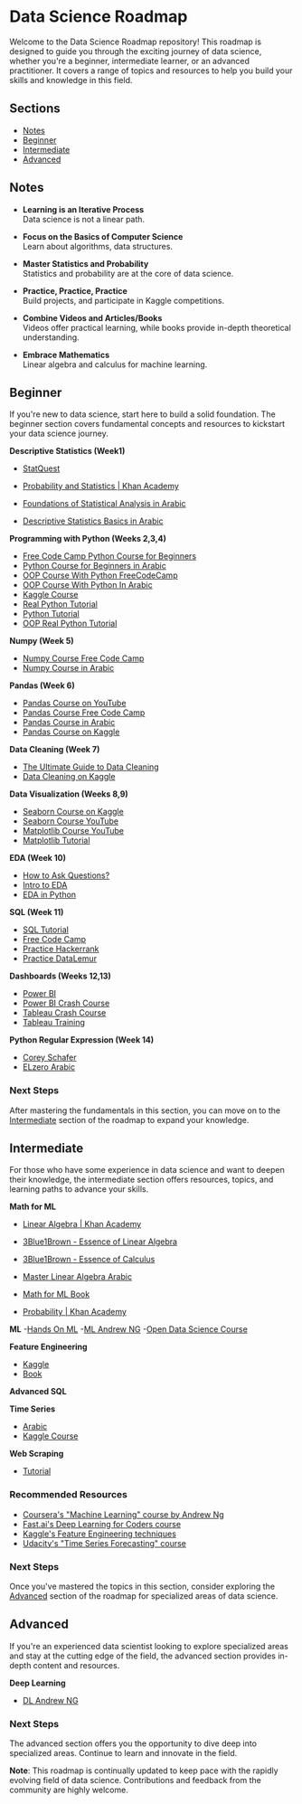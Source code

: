 # Data Science Roadmap

Welcome to the Data Science Roadmap repository! This roadmap is designed to guide you through the exciting journey of data science, whether you're a beginner, intermediate learner, or an advanced practitioner. It covers a range of topics and resources to help you build your skills and knowledge in this field.

## Sections
- [Notes](#Notes)
- [Beginner](#beginner)
- [Intermediate](#intermediate)
- [Advanced](#advanced)

## Notes

- **Learning is an Iterative Process**  
    Data science is not a linear path.

- **Focus on the Basics of Computer Science**  
    Learn about algorithms, data structures.

- **Master Statistics and Probability**  
    Statistics and probability are at the core of data science.

- **Practice, Practice, Practice**  
    Build projects, and participate in Kaggle competitions.

- **Combine Videos and Articles/Books**  
    Videos offer practical learning, while books provide in-depth theoretical understanding.

- **Embrace Mathematics**  
    Linear algebra and calculus for machine learning.


## Beginner
If you're new to data science, start here to build a solid foundation. The beginner section covers fundamental concepts and resources to kickstart your data science journey.

**Descriptive Statistics (Week1)**
- [StatQuest](https://youtube.com/playlist?list=PLblh5JKOoLUK0FLuzwntyYI10UQFUhsY9&feature=shared)
- [Probability and Statistics | Khan Academy](https://youtube.com/playlist?list=PLU5aQXLWR3_yYS0ZYRA-5g5YSSYLNZ6Mc&feature=shared)

- [Foundations of Statistical Analysis in Arabic](https://youtube.com/playlist?list=PLVpJGVBmPnw3eRSzC90oXA6gBcG-nEYIe&feature=shared)
- [Descriptive Statistics Basics in Arabic](https://youtu.be/8wwPwlueoDs?feature=shared)


**Programming with Python (Weeks 2,3,4)**
- [Free Code Camp Python Course for Beginners](https://youtu.be/rfscVS0vtbw?feature=shared)
- [Python  Course for Beginners in Arabic](https://youtube.com/playlist?list=PLuXY3ddo_8nzrO74UeZQVZOb5-wIS6krJ&feature=shared)
- [OOP Course With Python FreeCodeCamp](https://youtu.be/Ej_02ICOIgs?feature=shared)
- [OOP Course With Python In Arabic](https://youtube.com/playlist?list=PLuXY3ddo_8nzUrgCyaX_WEIJljx_We-c1&feature=shared)
- [Kaggle Course](https://www.kaggle.com/learn/python)
- [Real Python Tutorial](https://realpython.com/learning-paths/python3-introduction/)
- [Python Tutorial](https://www.pythontutorial.net/getting-started/)
- [OOP Real Python Tutorial](https://realpython.com/python3-object-oriented-programming/)

**Numpy (Week 5)** 
- [Numpy Course Free Code Camp](https://youtu.be/QUT1VHiLmmI?feature=shared)
- [Numpy Course in Arabic](https://youtube.com/playlist?list=PLuRv1IekA3YVAMh7Is9PRsM7IMLhLS787&feature=shared)

**Pandas (Week 6)**
- [Pandas Course on YouTube](https://youtube.com/playlist?list=PL-osiE80TeTsWmV9i9c58mdDCSskIFdDS&feature=shared)
- [Pandas Course Free Code Camp](https://youtu.be/gtjxAH8uaP0?feature=shared)
- [Pandas Course in Arabic](https://youtube.com/playlist?list=PLuRv1IekA3YVwzaWa2Kp7bgIVcJsJ5XGW&feature=shared)
- [Pandas Course on Kaggle](https://www.kaggle.com/learn/pandas)

**Data Cleaning (Week 7)**
- [The Ultimate Guide to Data Cleaning](https://towardsdatascience.com/the-ultimate-guide-to-data-cleaning-3969843991d4)
- [Data Cleaning on Kaggle](https://www.kaggle.com/learn/data-cleaning)

**Data Visualization (Weeks 8,9)**
- [Seaborn Course on Kaggle](https://www.kaggle.com/learn/data-visualization)
- [Seaborn Course YouTube](https://www.youtube.com/watch?v=UO98lJQ3QGI&list=PL-osiE80TeTvipOqomVEeZ1HRrcEvtZB_)
- [Matplotlib Course YouTube](https://www.youtube.com/watch?v=UO98lJQ3QGI&list=PL-osiE80TeTvipOqomVEeZ1HRrcEvtZB_)
- [Matplotlib Tutorial](https://matplotlib.org/stable/tutorials/index.html)

**EDA (Week 10)**
- [How to Ask Questions?](https://www.coursera.org/learn/ask-questions-make-decisions?specialization=google-data-analytics)
- [Intro to EDA ](https://youtu.be/xi0vhXFPegw?feature=shared)
- [EDA in Python](https://youtube.com/playlist?list=PLe9UEU4oeAuV7RtCbL76hca5ELO_IELk4&feature=shared)
  
**SQL (Week 11)**
- [SQL Tutorial](https://sqltutorial.org/)
- [Free Code Camp](https://youtu.be/HXV3zeQKqGY)
- [Practice Hackerrank](https://www.hackerrank.com/domains/sql)
- [Practice DataLemur](https://datalemur.com/)



**Dashboards (Weeks 12,13)**
- [Power BI](https://www.youtube.com/watch?v=ykvAWKML9Gk&list=PLof3yw6ZFPFhV75Ptf-5Q88bgUtLOBvOw)
- [Power BI Crash Course](https://youtu.be/0BKlUySopU4?feature=shared)
- [Tableau Crash Course](https://www.youtube.com/watch?v=TPMlZxRRaBQ)
- [Tableau Training](https://www.tableau.com/learn/training/20201)

**Python Regular Expression (Week 14)**
- [Corey Schafer](https://youtu.be/K8L6KVGG-7o?feature=shared)
- [ELzero Arabic](https://www.youtube.com/watch?v=QrYB2S1IZKo)


### Next Steps
After mastering the fundamentals in this section, you can move on to the [Intermediate](#intermediate) section of the roadmap to expand your knowledge.

## Intermediate
For those who have some experience in data science and want to deepen their knowledge, the intermediate section offers resources, topics, and learning paths to advance your skills.

**Math for ML**
- [Linear Algebra | Khan Academy](https://www.khanacademy.org/math/linear-algebra)
- [3Blue1Brown - Essence of Linear Algebra](https://www.3blue1brown.com/topics/linear-algebra)
- [3Blue1Brown - Essence of Calculus](https://www.youtube.com/playlist?list=PLZHQObOWTQDMsr9K-rj53DwVRMYO3t5Yr)
- [Master Linear Algebra Arabic](https://youtube.com/playlist?list=PLJM7jJIw2GC1YBTTSGbFIlBxzY1aUmmJQ&feature=shared)
- [Math for ML Book](https://mml-book.github.io/)
  
- [Probability | Khan Academy]()

**ML**
-[Hands On ML]()
-[ML Andrew NG](https://www.coursera.org/specializations/machine-learning-introduction#courses)
-[Open Data Science Course](https://mlcourse.ai/book/topic01/topic01_intro.html)

**Feature Engineering**
- [Kaggle](https://www.kaggle.com/learn/feature-engineering)
- [Book](https://drive.google.com/file/d/1BkJYO0tqMYptTWUDQ7X0vd2aygohHRm8/view?usp=sharing)

**Advanced SQL**

**Time Series**
- [Arabic](https://www.youtube.com/watch?v=TvhaHPq6xLU&list=TLPQMjYwNzIwMjEPGXX6392WJA&index=1)
- [Kaggle Course](https://www.kaggle.com/learn/time-series)

**Web Scraping**
- [Tutorial](https://www.dataquest.io/blog/web-scraping-tutorial-python/)

### Recommended Resources
- [Coursera's "Machine Learning" course by Andrew Ng](link)
- [Fast.ai's Deep Learning for Coders course](link)
- [Kaggle's Feature Engineering techniques](link)
- [Udacity's "Time Series Forecasting" course](link)

### Next Steps
Once you've mastered the topics in this section, consider exploring the [Advanced](#advanced) section of the roadmap for specialized areas of data science.

## Advanced
If you're an experienced data scientist looking to explore specialized areas and stay at the cutting edge of the field, the advanced section provides in-depth content and resources.

**Deep Learning**
- [DL Andrew NG](https://www.coursera.org/specializations/deep-learning#courses)


### Next Steps
The advanced section offers you the opportunity to dive deep into specialized areas. Continue to learn and innovate in the field.


**Note**: This roadmap is continually updated to keep pace with the rapidly evolving field of data science. Contributions and feedback from the community are highly welcome.

